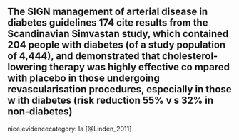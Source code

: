 The SIGN management of arterial disease in diabetes guidelines 174 cite results from the Scandinavian Simvastan study, which contained 204 people with diabetes (of a study population of 4,444), and demonstrated that cholesterol-lowering therapy was highly effective co mpared with placebo in those undergoing revascularisation procedures, especially in those w ith diabetes (risk reduction 55% v s 32% in non-diabetes)
---
 nice.evidencecategory: Ia
[@Linden_2011]
